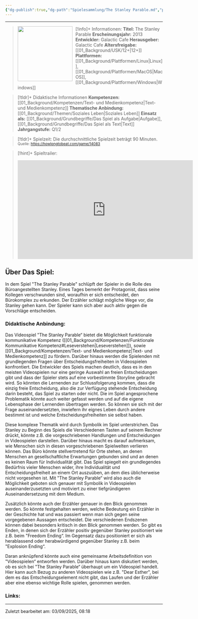 ```yaml
---
{"dg-publish":true,"dg-path":"Spielesammlung/The Stanley Parable.md","permalink":"/spielesammlung/the-stanley-parable/","noteIcon":"1"}
---
```


---
>[!info]+ Informationen:
><img src="" style="float:left;height:175px;padding-right:10px">**Titel:** The Stanley Parable
>**Erscheinungsjahr:** 2013
>**Entwickler:** Galactic Cafe
>**Herausgeber:** Galactic Cafe
>**Altersfreigabe:** [[01_Background/USK/12+\|12+]]
>**Plattformen:** [[01_Background/Plattformen/Linux\|Linux]],[[01_Background/Plattformen/MacOS\|MacOS]],[[01_Background/Plattformen/Windows\|Windows]]

>[!tldr]+ Didaktische Informationen
>**Kompetenzen:** [[01_Background/Kompetenzen/Text- und Medienkompetenz\|Text- und Medienkompetenz]]
>**Thematische Anbindung:** [[01_Background/Themen/Soziales Leben\|Soziales Leben]]
>**Einsatz als:** [[01_Background/Grundbegriffe/Das Spiel als Aufgabe\|Aufgabe]],[[01_Background/Grundbegriffe/Das Spiel als Text\|Text]]
>**Jahrgangstufe:** Q1/2

>[!tldr]+ Spielzeit: 
>Die durchschnittliche Spielzeit beträgt 90 Minuten.  
><sub>Quelle: https://howlongtobeat.com/game/14083</sub>

>[!hint]+ Spieltrailer:
><iframe width="560" height="315" src="https://www.youtube.com/embed/Nh6us6dEoWo?si=wJltfbZ_kcHU3pL6" title="YouTube video player" frameborder="0" allow="accelerometer; autoplay; clipboard-write; encrypted-media; gyroscope; picture-in-picture; web-share" referrerpolicy="strict-origin-when-cross-origin" allowfullscreen></iframe>


## Über Das Spiel:
In dem Spiel "The Stanley Parable" schlüpft der Spieler in die Rolle des Büroangestellten Stanley. Eines Tages bemerkt der Protagonist, dass seine Kollegen verschwunden sind, woraufhin er sich entscheidet, den Bürokomplex zu erkunden. Der Erzähler schlägt mögliche Wege vor, die Stanley gehen kann. Der Spieler kann sich aber auch aktiv gegen die Vorschläge entscheiden. 
### Didaktische Anbindung:
Das Videospiel "The Stanley Parable“ bietet die Möglichkeit funktionale kommunikative Kompetenz ([[01_Background/Kompetenzen/Funktionale Kommunikative Kompetenz#Leseverstehen\|Leseverstehen]]), sowie [[01_Background/Kompetenzen/Text- und Medienkompetenz\|Text- und Medienkompetenz]] zu fördern. Darüber hinaus werden die Spielenden mit grundlegenden Fragen über Entscheidungsfreiheiten in Videospielen konfrontiert. Die Entwickler des Spiels machen deutlich, dass es in den meisten Videospielen nur eine geringe Auswahl an freien Entscheidungen gibt und dass der Spieler stets auf eine vorbestimmte Storyline gebracht wird. So könnten die Lernenden zur Schlussfolgerung kommen, dass die einzig freie Entscheidung, also die zur Verfügung stehende Entscheidung darin besteht, das Spiel zu starten oder nicht. Die im Spiel angesprochene Problematik könnte auch weiter gefasst werden und auf die eigene Lebensphase der Lernenden übertragen werden. So können sie sich mit der Frage auseinandersetzten, inwiefern ihr eignes Leben durch andere bestimmt ist und welche Entscheidungsfreiheiten sie selbst haben.

Diese komplexe Thematik wird durch Symbolik im Spiel unterstrichen. Das Stanley zu Beginn des Spiels die Verschiedenen Tasten auf seinem Rechner drückt, könnte z.B. die vorgeschriebenen Handlungen und Entscheidungen in Videospielen darstellen. Darüber hinaus macht es darauf aufmerksam, wie Menschen sich in diesen vorgeschriebenen Spielwelten verlieren können. Das Büro könnte stellvertretend für Orte stehen, an denen Menschen an gesellschaftliche Erwartungen gebunden sind und an denen es keinen Raum für Individualität gibt. Das Spiel spiegelt ein grundlegendes Bedürfnis vieler Menschen wider, ihre Individualität und Entscheidungsfreiheit an einem Ort auszuüben, an dem dies üblicherweise nicht vorgesehen ist. Mit "The Stanley Parable“ wird also auch die Möglichkeit geboten sich genauer mit Symbolik in Videospielen auseinanderzusetzten und motiviert zu einer tiefgründigeren Auseinandersetzung mit dem Medium. 

Zusätzlich könnte auch der Erzähler genauer in den Blick genommen werden. So könnte festgehalten werden, welche Bedeutung ein Erzähler in der Geschichte hat und was passiert wenn man sich gegen seine vorgegebenen Aussagen entscheidet. Die verschiedenen Endszenen können dabei besonders kritisch in den Blick genommen werden. So gibt es Enden, in denen sich der Erzähler positiv gegenüber Stanley positioniert wie z.B. beim "Freedom Ending“. Im Gegensatz dazu positioniert er sich als herablassend oder herabwürdigend gegenüber Stanley z.B. beim "Explosion Ending“.

Daran anknüpfend könnte auch eine gemeinsame Arbeitsdefinition von "Videospielen“ entworfen werden. Darüber hinaus kann diskutiert werden, ob es sich bei "The Stanley Parable“ überhaupt um ein Videospiel handelt. Hier kann auch Bezug zu anderen Videospielen wie z.B. "Dear Esther", bei dem es das Entscheidungselement nicht gibt, das Laufen und der Erzähler aber eine ebenso wichtige Rolle spielen, genommen werden.

### Links:

---
Zuletzt bearbeitet am: 03/09/2025, 08:18